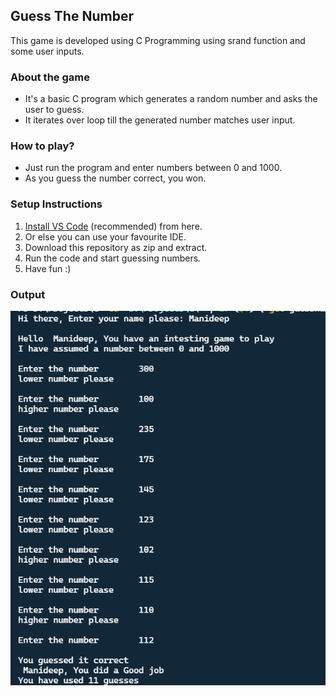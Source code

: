 ## Guess The Number
This game is developed using C Programming using srand function and some user inputs.

### About the game
- It's a basic C program which generates a random number and asks the user to guess.
- It iterates over loop till the generated number matches user input.

### How to play?
- Just run the program and enter numbers between 0 and 1000.
- As you guess the number correct, you won.

### Setup Instructions
1. <a href="https://code.visualstudio.com/Download"> Install VS Code</a> (recommended) from here.
2. Or else you can use your favourite IDE.
3. Download this repository as zip and extract.
4. Run the code and start guessing numbers.
5. Have fun :)

### Output
<img style="align-items: center;" alt="output" src="guessnum.png">
